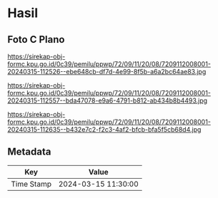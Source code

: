 # Hasil

## Foto C Plano

https://sirekap-obj-formc.kpu.go.id/0c39/pemilu/ppwp/72/09/11/20/08/7209112008001-20240315-112526--ebe648cb-df7d-4e99-8f5b-a6a2bc64ae83.jpg

https://sirekap-obj-formc.kpu.go.id/0c39/pemilu/ppwp/72/09/11/20/08/7209112008001-20240315-112557--bda47078-e9a6-4791-b812-ab434b8b4493.jpg

https://sirekap-obj-formc.kpu.go.id/0c39/pemilu/ppwp/72/09/11/20/08/7209112008001-20240315-112635--b432e7c2-f2c3-4af2-bfcb-bfa5f5cb68d4.jpg


## Metadata

| Key        | Value               |
| ---------- | ------------------- |
| Time Stamp | 2024-03-15 11:30:00 |



